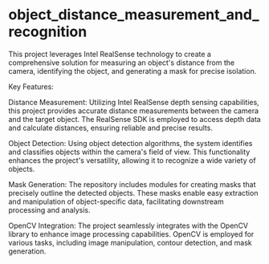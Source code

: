 # object_distance_measurement_and_recognition



This project leverages Intel RealSense technology to create a comprehensive solution for measuring an object's distance from the camera,
identifying the object, and generating a mask for precise isolation.

Key Features:

Distance Measurement: Utilizing Intel RealSense depth sensing capabilities, this project provides accurate distance measurements 
between the camera and the target object. The RealSense SDK is employed to access depth data and calculate distances, ensuring reliable and precise results.

Object Detection: Using object detection algorithms, the system identifies and classifies objects within the camera's field of view.
This functionality enhances the project's versatility, allowing it to recognize a wide variety of objects.

Mask Generation: The repository includes modules for creating masks that precisely outline the detected objects.
These masks enable easy extraction and manipulation of object-specific data, facilitating downstream processing and analysis.

OpenCV Integration: The project seamlessly integrates with the OpenCV library to enhance image processing capabilities. 
OpenCV is employed for various tasks, including image manipulation, contour detection, and mask generation.
